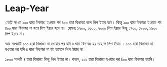 # Leap-Year

একটি সংখ্যা ১০০ দ্বারা বিভাজ্য হওয়ার পর ৪০০ দ্বারা বিভাজ্য হলে লিপ ইয়ার হবে। কিন্তু ১০০ দ্বারা বিভাজ্য হওয়ার পর ৪০০ দ্বারা বিভাজ্য না হলে লিপ ইয়ার হবে না। যেমনঃ ১২০০, ১৬০০, ২০০০ লিপ ইয়ার কিন্তু ১৭০০, ১৮০০, ১৯০০ লিপ ইয়ার না।

আর সংখ্যাটি ১০০ দ্বারা বিভাজ্য না হওয়ার পর যদি ৪ দ্বারা বিভাজ্য হয় তাহলে লিপ ইয়ার । ১০০ দ্বারা বিভাজ্য না হওয়ার পর যদি ৪ দ্বারা বিভাজ্য না হয় তাহলে লিপ ইয়ার না। 

১৮০০ সালটি ৪ দ্বারা বিভাজ্য কিন্তু লিপ ইয়ার না। কারন, ১০০ দ্বারা বিভাজ্য হওয়ার পর ৪০০ দ্বারা বিভাজ্য হয়নি।
